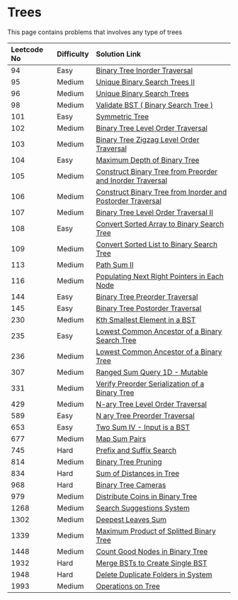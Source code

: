 # Trees

This page contains problems that involves any type of trees

| Leetcode No | Difficulty | Solution Link |
| :--- | :--- | :--- |
| 94 | Easy | [Binary Tree Inorder Traversal](../difficulty-based-problem-index/leetcode-easy/leetcode-94-binary-tree-inorder-traversal.md) |
| 95 | Medium | [Unique Binary Search Trees II](../difficulty-based-problem-index/leetcode-medium/leetcode-95-unique-binary-search-trees-ii.md) |
| 96 | Medium | [Unique Binary Search Trees](../difficulty-based-problem-index/leetcode-medium/leetcode-96-unique-binary-search-trees.md) |
| 98 | Medium | [Validate BST \( Binary Search Tree \)](../difficulty-based-problem-index/leetcode-medium/leetcode-98-validate-binary-search-tree.md) |
| 101 | Easy | [Symmetric Tree](../difficulty-based-problem-index/leetcode-easy/leetcode-101-symmetric-tree.md) |
| 102 | Medium | [Binary Tree Level Order Traversal](../difficulty-based-problem-index/leetcode-medium/leetcode-102-binary-tree-level-order-traversal.md) |
| 103 | Medium | [Binary Tree Zigzag Level Order Traversal](../difficulty-based-problem-index/leetcode-medium/leetcode-103-binary-tree-zigzag-level-order-traversal.md) |
| 104 | Easy | [Maximum Depth of Binary Tree](../difficulty-based-problem-index/leetcode-easy/leetcode-104-maximum-depth-of-binary-tree.md) |
| 105 | Medium | [Construct Binary Tree from Preorder and Inorder Traversal](../difficulty-based-problem-index/leetcode-medium/leetcode-105-construct-binary-tree-from-preorder-and-inorder-traversal.md) |
| 106 | Medium | [Construct Binary Tree from Inorder and Postorder Traversal](../difficulty-based-problem-index/leetcode-medium/leetcode-106-construct-binary-tree-from-inorder-and-postorder-traversal.md) |
| 107 | Medium | [Binary Tree Level Order Traversal II](../difficulty-based-problem-index/leetcode-medium/leetcode-107-binary-tree-level-order-traversal-ii.md) |
| 108 | Easy | [Convert Sorted Array to Binary Search Tree](../difficulty-based-problem-index/leetcode-easy/leetcode-108-convert-sorted-array-to-binary-search-tree.md) |
| 109 | Medium | [Convert Sorted List to Binary Search Tree](../difficulty-based-problem-index/leetcode-medium/leetcode-109-convert-sorted-list-to-binary-search-tree.md) |
| 113 | Medium | [Path Sum II](../difficulty-based-problem-index/leetcode-medium/leetcode-113-path-sum-ii.md) |
| 116 | Medium | [Populating Next Right Pointers in Each Node](../difficulty-based-problem-index/leetcode-medium/leetcode-116-populating-next-right-pointers-in-each-node.md) |
| 144 | Easy | [Binary Tree Preorder Traversal](../difficulty-based-problem-index/leetcode-easy/leetcode-144-binary-tree-preorder-traversal.md) |
| 145 | Easy | [Binary Tree Postorder Traversal](../difficulty-based-problem-index/leetcode-easy/leetcode-145-binary-tree-postorder-traversal.md) |
| 230 | Medium | [Kth Smallest Element in a BST](../difficulty-based-problem-index/leetcode-medium/leetcode-230-kth-smallest-element-in-a-bst.md) |
| 235 | Easy | [Lowest Common Ancestor of a Binary Search Tree](../difficulty-based-problem-index/leetcode-easy/leetcode-235-lowest-common-ancestor-of-a-binary-search-tree.md) |
| 236 | Medium | [Lowest Common Ancestor of a Binary Tree](../difficulty-based-problem-index/leetcode-medium/leetcode-236-lowest-common-ancestor-of-a-binary-tree.md) |
| 307 | Medium | [Ranged Sum Query 1D - Mutable](../difficulty-based-problem-index/leetcode-medium/leetcode-307-range-sum-query-mutable.md) |
| 331 | Medium | [Verify Preorder Serialization of a Binary Tree](../difficulty-based-problem-index/leetcode-medium/leetcode-331-verify-preorder-serialization-of-a-binary-tree.md) |
| 429 | Medium | [N-ary Tree Level Order Traversal](../difficulty-based-problem-index/leetcode-medium/leetcode-429-n-ary-tree-level-order-traversal.md) |
| 589 | Easy | [N ary Tree Preorder Traversal](../difficulty-based-problem-index/leetcode-easy/leetcode-589-n-ary-tree-preorder-traversal.md) |
| 653 | Easy | [Two Sum IV - Input is a BST](../difficulty-based-problem-index/leetcode-easy/leetcode-653-two-sum-iv-input-is-a-bst.md) |
| 677 | Medium | [Map Sum Pairs](../difficulty-based-problem-index/leetcode-medium/leetcode-677-map-sum-pairs.md) |
| 745 | Hard | [Prefix and Suffix Search](../difficulty-based-problem-index/leetcode-hard/leetcode-745-prefix-and-suffix-search.md) |
| 814 | Medium | [Binary Tree Pruning](../difficulty-based-problem-index/leetcode-medium/leetcode-814-binary-tree-pruning.md) |
| 834 | Hard | [Sum of Distances in Tree](../difficulty-based-problem-index/leetcode-hard/leetcode-834-sum-of-distances-in-tree.md) |
| 968 | Hard | [Binary Tree Cameras](../difficulty-based-problem-index/leetcode-hard/leetcode-968-binary-tree-cameras.md) |
| 979 | Medium | [Distribute Coins in Binary Tree](../difficulty-based-problem-index/leetcode-medium/leetcode-979-distribute-coins-in-binary-tree.md) |
| 1268 | Medium | [Search Suggestions System](../difficulty-based-problem-index/leetcode-medium/leetcode-1268-search-suggestions-system.md) |
| 1302 | Medium | [Deepest Leaves Sum](../difficulty-based-problem-index/leetcode-medium/leetcode-1302-deepest-leaves-sum.md) |
| 1339 | Medium | [Maximum Product of Splitted Binary Tree](../difficulty-based-problem-index/leetcode-medium/leetcode-1339-maximum-product-of-splitted-binary-tree.md) |
| 1448 | Medium | [Count Good Nodes in Binary Tree](../difficulty-based-problem-index/leetcode-medium/leetcode-1448-count-good-nodes-in-binary-tree.md) |
| 1932 | Hard | [Merge BSTs to Create Single BST](../difficulty-based-problem-index/leetcode-hard/leetcode-1932-merge-bsts-to-create-single-bst.md) |
| 1948 | Hard | [Delete Duplicate Folders in System](../difficulty-based-problem-index/leetcode-hard/leetcode-1948-delete-duplicate-folders-in-system.md) |
| 1993 | Medium | [Operations on Tree](../difficulty-based-problem-index/leetcode-medium/leetcode-1993-operations-on-tree.md) |



